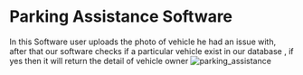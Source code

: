 # Parking Assistance Software

In this Software user uploads the photo of vehicle he had an issue with, after that our software checks if a particular vehicle exist in our database , if yes then it will return the detail of vehicle owner
![parking_assistance](https://github.com/vishal1975/miniproject/assets/71878713/3cd0c300-1bcf-4d26-8543-55066614c4a0)
